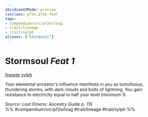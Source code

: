 ```yaml
---
obsidianUIMode: preview
cssclass: pf2e,pf2e-feat
tags:
- compendium/src/pf2e/loag
- trait/lineage
- trait/sylph
aliases: ["Stormsoul"]
---
```

# Stormsoul  *Feat 1*  
[lineage](../../Rules/traits/lineage-apg.md)  [sylph](../../Rules/traits/sylph-b2.md)  


Your elemental ancestor's influence manifests in you as tumultuous, thundering storms, with dark clouds and bolts of lightning. You gain resistance to electricity equal to half your level (minimum 1).

*Source: Lost Omens: Ancestry Guide p. 115*  
%% #compendium/src/pf2e/loag #trait/lineage #trait/sylph %%